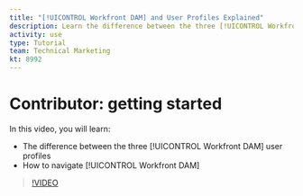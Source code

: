 ```yaml
---
title: "[!UICONTROL Workfront DAM] and User Profiles Explained"
description: Learn the difference between the three [!UICONTROL Workfront DAM] user profiles and how to navigate [!UICONTROL Workfront DAM].
activity: use
type: Tutorial
team: Technical Marketing
kt: 8992
---
```

# Contributor: getting started

In this video, you will learn:

* The difference between the three [!UICONTROL Workfront DAM] user profiles
* How to navigate [!UICONTROL Workfront DAM]

>[!VIDEO](https://video.tv.adobe.com/v/335252/?quality=12)
